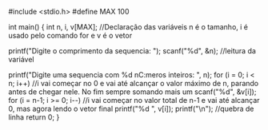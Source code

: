 #include <stdio.h>
#define MAX 100

int main() {
  int n, i, v[MAX]; //Declaração das variáveis n é o tamanho, i é usado pelo comando for e v é o vetor

  printf("Digite o comprimento da sequencia: ");
  scanf("%d", &n); //leitura da variável

  printf("Digite uma sequencia com %d nC:meros inteiros: ", n);
  for (i = 0; i < n; i++) //i vai começar no 0 e vai até alcançar o valor máximo de n, parando antes de chegar nele. No fim sempre somando mais um
    scanf("%d", &v[i]);
  for (i = n-1; i >= 0; i--) //i vai começar no valor total de n-1 e vai até alcançar 0, mas agora lendo o vetor final
    printf("%d ", v[i]);
  printf("\n"); //quebra de linha
  return 0;
}
